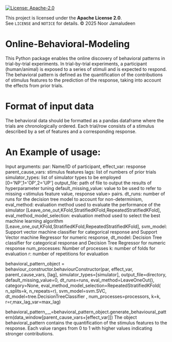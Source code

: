 [![License: Apache-2.0](https://img.shields.io/badge/License-Apache--2.0-lightgrey.svg)](https://spdx.org/licenses/Apache-2.0.html)

This project is licensed under the **Apache License 2.0**.  
See `LICENSE` and `NOTICE` for details. © 2025 Noor Jamaludeen

# Online-Behavioral-Modeling
This Python package enables the online discovery of behavioral patterns in trial-by-trial experiments. In trial-by-trial experiments, a participant (human/animal) is exposed to a series of stimuli and is expected to respond. The behavioral pattern is defined as the quantification of the contributions of stimulus features to the prediction of the response, taking into account the effects from prior trials.  

# Format of input data
The behavioral data should be formatted as a pandas dataframe where the trials are chronologically ordered. Each trial/row consists of a stimulus described by a set of features and a corresponding response. 

# An Example of usage:
Input arguments:
par: Name/ID of participant,
effect_var: response
parent_cause_vars: stimulus features
lags: list of numbers of prior trials
simulator_types: list of simulator types to be employed [0='NP',1='OP',2='UP']
output_file: path of file to output the results of hyperparameter tuning
default_missing_value: value to be used to refer to missing <stimulus feature value, response value> pairs.
dt_runs: number of runs for the decision tree model to account for non-determinism,
eval_method: evaluation method used to evaluate the performance of the simulator [Leave_one_out,KFold,StratifiedKFold,RepeatedStratifiedKFold],
eval_method_model_selection: evaluation method used to select the best machine learning algorithm [Leave_one_out,KFold,StratifiedKFold,RepeatedStratifiedKFold],
svm_model: Support vector machine classifier for categorical response and Support Vector machine Regressor for numeric response,
dt_model: Decision Tree classifier for categorical response and Decision Tree Regressor for numeric response
num_processes: Number of processes 
k: number of folds for evaluation
r: number of repetitions for evaluation


behavioral_pattern_object = behaviour_constructor.behaviourConstructor(par, effect_var, parent_cause_vars, [lag],
                                                                   simulator_types=[simulator],
                                                                   output_file=directory,
                                                                   default_missing_value=0, dt_runs=runs,
                                                                   eval_method=LeaveOneOut(), category=None,
                                                                   eval_method_model_selection=RepeatedStratifiedKFold(
                                                                       n_splits=k, n_repeats=r),
                                                                   svm_model=svm.SVC,
                                                                   dt_model=tree.DecisionTreeClassifier
                                                                   , num_processes=processors, k=k, r=r,max_lag_var=max_lag)

behavioral_pattern,_,_,_=behavioral_pattern_object.generate_behavioural_pattern(data_window[parent_cause_vars+[effect_var]])
The object behavioral_pattern contains the quantification of the stimulus features to the response. Each value ranges from 0 to 1 with higher values indicating stronger contributions.

                                                                               




